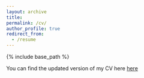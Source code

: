 ```yaml
---
layout: archive
title: 
permalink: /cv/
author_profile: true
redirect_from:
  - /resume
---
```


{% include base_path %}

You can find the updated version of my CV here [here](CV_GretaGandolfi.docx)

